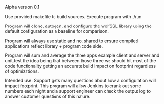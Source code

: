 Alpha version 0.1

Use provided makefile to build sources.
Execute program with ./run

Program will clone, autogen, and configure the wolfSSL library using the default
configuration as a baseline for comparison.

Program will always use static and not shared to ensure compiled applications
reflect library + program code side.

Program will sum and average the three apps example client and server and
unit.test the idea being that between those three we should hit most of the
code functionality getting an accurate build impact on footprint regardless of
optimizations.

Intended use: Support gets many questions about how a configuration will impact
footprint. This program will allow Jenkins to crank out some numbers each night
and a support engineer can check the output log to answer customer questions of
this nature.


